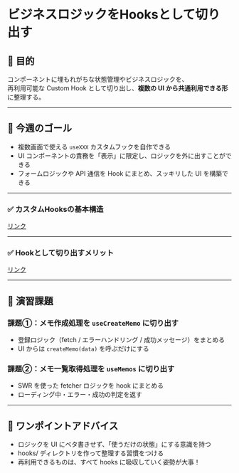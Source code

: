 # ビジネスロジックをHooksとして切り出す

## 🎯 目的

コンポーネントに埋もれがちな状態管理やビジネスロジックを、  
再利用可能な Custom Hook として切り出し、**複数の UI から共通利用できる形**に整理する。

---

## 🎯 今週のゴール

- 複数画面で使える `useXXX` カスタムフックを自作できる
- UI コンポーネントの責務を「表示」に限定し、ロジックを外に出すことができる
- フォームロジックや API 通信を Hook にまとめ、スッキリした UI を構築できる

---

### ✅ カスタムHooksの基本構造

[リンク](カスタムHooksの基本構造.md)  

---

### ✅ Hookとして切り出すメリット

[リンク](Hookとして切り出すメリット.md) 

---

## 🔹 演習課題

### 課題①：メモ作成処理を `useCreateMemo` に切り出す

- 登録ロジック（fetch / エラーハンドリング / 成功メッセージ）をまとめる
- UI からは `createMemo(data)` を呼ぶだけにする

### 課題②：メモ一覧取得処理を `useMemos` に切り出す

- SWR を使った fetcher ロジックを hook にまとめる
- ローディング中・エラー・成功の判定を返す

---

## 💬 ワンポイントアドバイス

- ロジックを UI にベタ書きせず、「使うだけの状態」にする意識を持つ
- hooks/ ディレクトリを作って整理する習慣をつける
- 再利用できるものは、すべて hooks に吸収していく姿勢が大事！

<!-- 課題を提出する際、プルリクエストに以下を貼り付けてください

## 📊 評価チェックリスト（Week 16：ビジネスロジックをHooksとして切り出す）

※ 各観点ごとにチェック数を数え、下記ルールで点数化  
（チェック数 0個=0点 / 1個=1点 / 2個=3点 / 3個以上=5点）

---

### 🎯 成果物（アウトプットの完成度）

- [ ] ビジネスロジック（例：データ取得・送信・状態管理など）をCustom Hookに切り出している
- [ ] 複数のコンポーネントからそのHookが再利用されている
- [ ] Hookの中で状態や副作用の管理（useState / useEffect など）を行っている
- [ ] UI側がロジックを持たず、シンプルな構成になっている

---

### 📚 知識理解（仕組みや構成の理解）※やさしい版

- [ ] Hookとは関数であり、`use`から始まる命名が必要なことを理解している
- [ ] ロジックをHookにすることで「複数画面で共通化できる」ことを知っている
- [ ] useState / useEffect などの基本Hookの中で独自の動きを定義できることを理解している
- [ ] UIとロジックを分離することでコードが読みやすくなることを知っている

---

### 💬 説明力（なぜその構成にしたか）※やさしい版

- [ ] なぜHookとして切り出したのか説明できる（共通化・見通しの良さ等）
- [ ] そのHookが何をしているのか、使い方と中身を説明できる
- [ ] UIとロジックを分けた理由を言語化できる
- [ ] Hookの引数・返り値の設計意図を話せる

---

### 🔧 自己修正（修正・改善の自走力）

- [ ] ロジックの重複を見つけてHookとして整理している
- [ ] Hookの再利用を考慮して汎用的な設計にしている
- [ ] 引数や返り値の型定義・処理順などを見直して改善している
- [ ] UIの可読性・責務分離のためにHook導入を選んでいる形跡がある

---

📝 評価観点ごとのチェック数を数え、以下のように点数に換算してください：

| チェック数 | 点数 |
|------------|------|
| 0個        | 0点  |
| 1個        | 1点  |
| 2個        | 3点  |
| 3〜4個     | 5点  |

-->